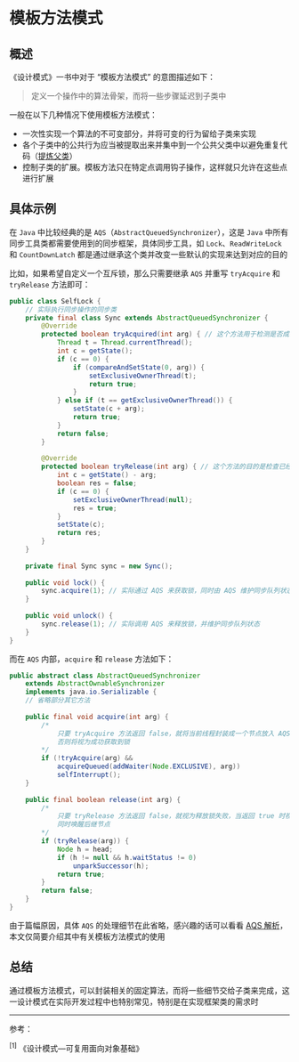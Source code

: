 # 模板方法模式

## 概述

《设计模式》一书中对于 “模板方法模式” 的意图描述如下：

> 定义一个操作中的算法骨架，而将一些步骤延迟到子类中

一般在以下几种情况下使用模板方法模式：

- 一次性实现一个算法的不可变部分，并将可变的行为留给子类来实现
- 各个子类中的公共行为应当被提取出来并集中到一个公共父类中以避免重复代码（<a href="https://refactoring.com/catalog/extractSuperclass.html">提炼父类</a>）
- 控制子类的扩展。模板方法只在特定点调用钩子操作，这样就只允许在这些点进行扩展

## 具体示例

在 `Java` 中比较经典的是 `AQS`（`AbstractQueuedSynchronizer`），这是 `Java` 中所有同步工具类都需要使用到的同步框架，具体同步工具，如 `Lock`、`ReadWriteLock` 和 `CountDownLatch` 都是通过继承这个类并改变一些默认的实现来达到对应的目的

比如，如果希望自定义一个互斥锁，那么只需要继承 `AQS` 并重写 `tryAcquire` 和 `tryRelease` 方法即可：

``` java
public class SelfLock {
    // 实际执行同步操作的同步类
    private final class Sync extends AbstractQueuedSynchronizer {
        @Override
        protected boolean tryAcquired(int arg) { // 这个方法用于检测是否成功获取锁
            Thread t = Thread.currentThread();
            int c = getState();
            if (c == 0) {
                if (compareAndSetState(0, arg)) {
                    setExclusiveOwnerThread(t);
                    return true;
                }
            } else if (t == getExclusiveOwnerThread()) {
                setState(c + arg);
                return true;
            }
            return false;
        }
        
        @Override
        protected boolean tryRelease(int arg) { // 这个方法的目的是检查已经获取锁的线程是否完全释放了锁
            int c = getState() - arg;
            boolean res = false;
            if (c == 0) {
                setExclusiveOwnerThread(null);
                res = true;
            }
            setState(c);
            return res;
        }
    }
    
    private final Sync sync = new Sync();
    
    public void lock() {
        sync.acquire(1); // 实际通过 AQS 来获取锁，同时由 AQS 维护同步队列状态
    }
    
    public void unlock() {
        sync.release(1); // 实际调用 AQS 来释放锁，并维护同步队列状态
    }
}
```

而在 `AQS` 内部，`acquire` 和 `release` 方法如下：

``` java
public abstract class AbstractQueuedSynchronizer
    extends AbstractOwnableSynchronizer
    implements java.io.Serializable {
    // 省略部分其它方法
    
    public final void acquire(int arg) {
        /*
        	只要 tryAcquire 方法返回 false，就将当前线程封装成一个节点放入 AQS 的阻塞队列中进行后续的处理，
        	否则将视为成功获取到锁
        */
        if (!tryAcquire(arg) && 
            acquireQueued(addWaiter(Node.EXCLUSIVE), arg))
            selfInterrupt();
    }
    
    public final boolean release(int arg) {
        /*
        	只要 tryRelease 方法返回 false，就视为释放锁失败，当返回 true 时视为释放所成功，
        	同时唤醒后继节点
        */
        if (tryRelease(arg)) {
            Node h = head;
            if (h != null && h.waitStatus != 0)
                unparkSuccessor(h);
            return true;
        }
        return false;
    }
}
```

由于篇幅原因，具体 `AQS` 的处理细节在此省略，感兴趣的话可以看看 <a href="https://javadoop.com/post/AbstractQueuedSynchronizer">AQS 解析</a>，本文仅简要介绍其中有关模板方法模式的使用

## 总结

通过模板方法模式，可以封装相关的固定算法，而将一些细节交给子类来完成，这一设计模式在实际开发过程中也特别常见，特别是在实现框架类的需求时



<hr />

参考：

<sup>[1]</sup> 《设计模式—可复用面向对象基础》